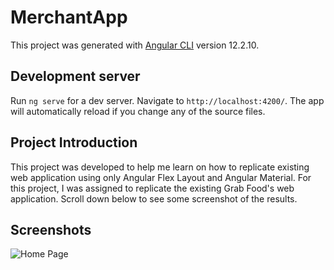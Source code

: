 # MerchantApp

This project was generated with [Angular CLI](https://github.com/angular/angular-cli) version 12.2.10.

## Development server

Run `ng serve` for a dev server. Navigate to `http://localhost:4200/`. The app will automatically reload if you change any of the source files.

## Project Introduction

This project was developed to help me learn on how to replicate existing web application using only Angular Flex Layout and Angular Material. For this project, I was assigned to replicate the existing Grab Food's web application. Scroll down below to see some screenshot of the results.

## Screenshots

![Home Page](https://i.imgur.com/wUT8O4E.png "Home Page")
